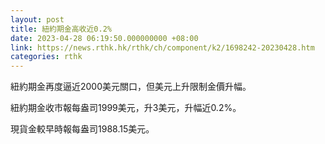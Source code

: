 ```yaml
---
layout: post
title: 紐約期金高收近0.2%
date: 2023-04-28 06:19:50.000000000 +08:00
link: https://news.rthk.hk/rthk/ch/component/k2/1698242-20230428.htm
categories: rthk
---
```


紐約期金再度逼近2000美元關口，但美元上升限制金價升幅。

紐約期金收市報每盎司1999美元，升3美元，升幅近0.2%。

現貨金較早時報每盎司1988.15美元。
